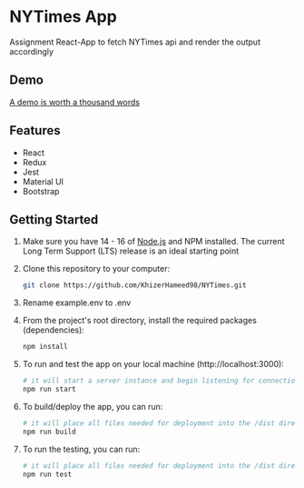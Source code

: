 # NYTimes App

Assignment React-App to fetch NYTimes api and render the output accordingly

## Demo

[A demo is worth a thousand words](https://ny-times-2.vercel.app)

## Features

- React
- Redux
- Jest
- Material UI
- Bootstrap

## Getting Started

1. Make sure you have 14 - 16 of [Node.js](https://nodejs.org/en/) and NPM installed. The current Long Term Support (LTS) release is an ideal starting point

2. Clone this repository to your computer:

   ```sh
   git clone https://github.com/KhizerHameed98/NYTimes.git
   ```

3. Rename example.env to .env

4. From the project's root directory, install the required packages (dependencies):

   ```sh
   npm install
   ```

5. To run and test the app on your local machine (http://localhost:3000):

   ```sh
   # it will start a server instance and begin listening for connections from localhost on port 8080
   npm run start
   ```

6. To build/deploy the app, you can run:

   ```sh
   # it will place all files needed for deployment into the /dist directory
   npm run build
   ```

7. To run the testing, you can run:

   ```sh
   # it will place all files needed for deployment into the /dist directory
   npm run test
   ```
